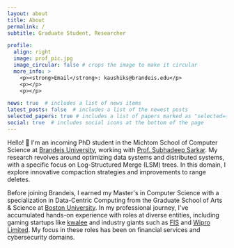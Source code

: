 ```yaml
---
layout: about
title: About
permalink: /
subtitle: Graduate Student, Researcher

profile:
  align: right
  image: prof_pic.jpg
  image_circular: false # crops the image to make it circular
  more_info: >
    <p><strong>Email</strong>: kaushiks@brandeis.edu</p>
    <p></p>
    <p></p>

news: true  # includes a list of news items
latest_posts: false  # includes a list of the newest posts
selected_papers: true # includes a list of papers marked as "selected={true}"
social: true  # includes social icons at the bottom of the page
---
```


Hello! 👋 I'm an incoming PhD student in the Michtom School of Computer Science at [Brandeis University](https://www.brandeis.edu/), working with [Prof. Subhadeep Sarkar](https://subhadeep.net/). My research revolves around optimizing data systems and distributed systems, with a specific focus on Log-Structured Merge (LSM) trees. In this domain, I explore innovative compaction strategies and improvements to range deletes.

Before joining Brandeis, I earned my Master's in Computer Science with a specialization in Data-Centric Computing from the Graduate School of Arts & Science at [Boston University](https://www.bu.edu/). In my professional journey, I've accumulated hands-on experience with roles at diverse entities, including gaming startups like [kwalee](https://www.kwalee.com/) and industry giants such as [FIS](https://www.fisglobal.com/en) and [Wipro Limited](https://www.wipro.com/). My focus in these roles has been on financial services and cybersecurity domains.